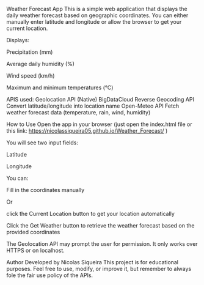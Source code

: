 Weather Forecast App
This is a simple web application that displays the daily weather forecast based on geographic coordinates. You can either manually enter latitude and longitude or allow the browser to get your current location.

Displays:

Precipitation (mm)

Average daily humidity (%)

Wind speed (km/h)

Maximum and minimum temperatures (°C)

APIS used:
Geolocation API (Native)
BigDataCloud Reverse Geocoding API Convert latitude/longitude into location name
Open-Meteo API	Fetch weather forecast data (temperature, rain, wind, humidity)

How to Use
Open the app in your browser (just open the index.html file or this link: https://nicolassiqueira05.github.io/Weather_Forecast/ )

You will see two input fields:

Latitude

Longitude

You can:

Fill in the coordinates manually

Or 

click the Current Location button to get your location automatically

Click the Get Weather button to retrieve the weather forecast based on the provided coordinates

The Geolocation API may prompt the user for permission. It only works over HTTPS or on localhost.

Author
Developed by Nicolas Siqueira
This project is for educational purposes. Feel free to use, modify, or improve it, but remember to always fole the fair use policy of the APIs.
